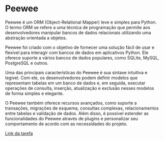# Peewee

Peewee é um ORM (Object-Relational Mapper) leve e simples para Python. O termo ORM se refere a uma técnica de programação que permite aos desenvolvedores manipular bancos de dados relacionais utilizando uma abstração orientada a objetos.

Peewee foi criado com o objetivo de fornecer uma solução fácil de usar e flexível para interagir com bancos de dados em aplicativos Python. Ele oferece suporte a vários bancos de dados populares, como SQLite, MySQL, PostgreSQL e outros.

Uma das principais características do Peewee é sua sintaxe intuitiva e legível. Com ele, os desenvolvedores podem definir modelos que representam tabelas em um banco de dados e, em seguida, executar operações de consulta, inserção, atualização e exclusão nesses modelos de forma simples e elegante.

O Peewee também oferece recursos avançados, como suporte a transações, migrações de esquema, consultas complexas, relacionamentos entre tabelas e validação de dados. Além disso, é possível estender as funcionalidades do Peewee através de plugins e personalizar seu comportamento de acordo com as necessidades do projeto.

[Link da tarefa](https://docs.google.com/document/d/1pEhJvmaZb_QBZvUhxBW_p1bHIv3mayhIpQIwG9OLsj4/edit)